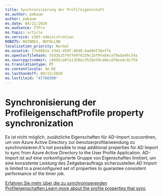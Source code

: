 ```yaml
---
title: Synchronisierung der Profileigenschaft
ms.author: pebaum
author: pebaum
ms.date: 04/21/2020
ms.audience: ITPro
ms.topic: article
ms.service: o365-administration
ROBOTS: NOINDEX, NOFOLLOW
localization_priority: Normal
ms.assetid: 17e9882a-2341-459f-86d8-6ad8df3bef7e
ms.openlocfilehash: 55d2b25747fe0f6239c1bf9feb4ca79ada49c54a
ms.sourcegitcommit: c6692ce0fa1358ec3529e59ca0ecdfdea4cdc759
ms.translationtype: MT
ms.contentlocale: de-DE
ms.lasthandoff: 09/15/2020
ms.locfileid: "47768390"
---
```

# <a name="profile-property-synchronization"></a><span data-ttu-id="059e9-102">Synchronisierung der Profileigenschaft</span><span class="sxs-lookup"><span data-stu-id="059e9-102">Profile property synchronization</span></span>

<span data-ttu-id="059e9-103">Es ist nicht möglich, zusätzliche Eigenschaften für AD-Import zuzuordnen, um von Azure Active Directory zur benutzerprofilanwendung zu synchronisieren.</span><span class="sxs-lookup"><span data-stu-id="059e9-103">It's not possible to map additional properties for AD Import to sync from Azure Active Directory to the User Profile Application.</span></span> <span data-ttu-id="059e9-104">AD-Import ist auf eine vorkonfigurierte Gruppe von Eigenschaften limitiert, um eine konsistente Leistung des Zeitgeberauftrags sicherzustellen.</span><span class="sxs-lookup"><span data-stu-id="059e9-104">AD Import is limited to a preconfigured set of properties to guarantee consistent performance of the timer job.</span></span>
  
[<span data-ttu-id="059e9-105">Erfahren Sie mehr über die zu synchronisierenden Profileigenschaften.</span><span class="sxs-lookup"><span data-stu-id="059e9-105">Learn more about the profile properties that sync</span></span>](https://go.microsoft.com/fwlink/?linkid=875671)
  

